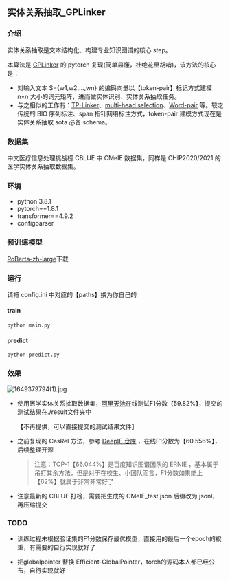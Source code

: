 ## 实体关系抽取_GPLinker

### 介绍

实体关系抽取是文本结构化、构建专业知识图谱的核心 step。

本算法是 [GPLinker](https://kexue.fm/archives/8888) 的 pytorch 复现(简单易懂，杜绝花里胡哨)，该方法的核心是：

+ 对输入文本 S={w1,w2,...,wn} 的编码向量以【token-pair】标记方式建模 n×n 大小的词元矩阵，进而做实体识别、实体关系抽取任务。
+ 与之相似的工作有：[TP-Linker](https://arxiv.org/abs/2010.13415)、[multi-head selection](https://arxiv.org/abs/1804.07847)、[Word-pair](https://arxiv.org/pdf/2112.10070.pdf) 等。较之传统的 BIO 序列标注、span 指针网络标注方式，token-pair 建模方式现在是实体关系抽取 sota 必备 schema。

### 数据集

中文医疗信息处理挑战榜 CBLUE 中 CMeIE 数据集，同样是 CHIP2020/2021 的医学实体关系抽取数据集。

### 环境

+ python 3.8.1
+ pytorch==1.8.1
+ transformer==4.9.2
+ configparser

### 预训练模型

[RoBerta-zh-large](https://drive.google.com/file/d/1yK_P8VhWZtdgzaG0gJ3zUGOKWODitKXZ/view)下载

### 运行

请把 config.ini 中对应的【paths】换为你自己的

#### train

```
python main.py
```

#### predict

```
python predict.py
```

### 效果
![1649379794(1).jpg](https://s2.loli.net/2022/04/08/wQGYfycRd7irbXW.png)
+ 使用医学实体关系抽取数据集，[阿里天池](https://tianchi.aliyun.com/dataset/dataDetail?dataId=95414#4)在线测试F1分数【59.82%】，提交的测试结果在./result文件夹中
   
  【不再提供，可以直接提交的测试结果文件】
+ 之前复现的 CasRel 方法，参考 [DeepIE 仓库](https://github.com/loujie0822/DeepIE) ，在线F1分数为【60.556%】，后续整理开源
 
    > 注意：TOP-1【66.044%】是百度知识图谱团队的 ERNIE ，基本属于吊打其余方法，但是对于在校生、小团队而言，F1分数如果能上【62%】就属于非常非常好了

+ 注意最新的 CBLUE 打榜，需要把生成的 CMeIE_test.json 后缀改为 jsonl，再压缩提交

### TODO
+ 训练过程未根据验证集的F1分数保存最优模型，直接用的最后一个epoch的权重，有需要的自行实现就好了

+ 把globalpointer 替换 Efficient-GlobalPointer，torch的源码本人都已经公布，自行实现就好

